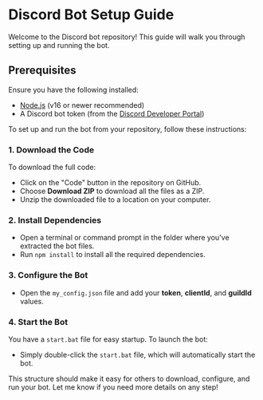 # Discord Bot Setup Guide

Welcome to the Discord bot repository! This guide will walk you through setting up and running the bot.

## Prerequisites

Ensure you have the following installed:
- [Node.js](https://nodejs.org/) (v16 or newer recommended)
- A Discord bot token (from the [Discord Developer Portal](https://discord.com/developers/applications))

To set up and run the bot from your repository, follow these instructions:

### 1. Download the Code
To download the full code:
- Click on the "Code" button in the repository on GitHub.
- Choose **Download ZIP** to download all the files as a ZIP.
- Unzip the downloaded file to a location on your computer.

### 2. Install Dependencies
- Open a terminal or command prompt in the folder where you've extracted the bot files.
- Run `npm install` to install all the required dependencies.

### 3. Configure the Bot
- Open the `my_config.json` file and add your **token**, **clientId**, and **guildId** values.
  
### 4. Start the Bot
You have a `start.bat` file for easy startup. To launch the bot:
- Simply double-click the `start.bat` file, which will automatically start the bot. 

This structure should make it easy for others to download, configure, and run your bot. Let me know if you need more details on any step!
